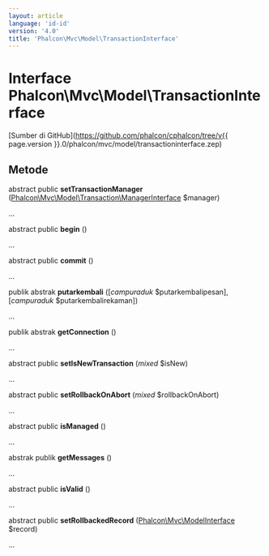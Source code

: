 ```yaml
---
layout: article
language: 'id-id'
version: '4.0'
title: 'Phalcon\Mvc\Model\TransactionInterface'
---
```

# Interface **Phalcon\Mvc\Model\TransactionInterface**

[Sumber di GitHub](https://github.com/phalcon/cphalcon/tree/v{{ page.version }}.0/phalcon/mvc/model/transactioninterface.zep)

## Metode

abstract public **setTransactionManager** ([Phalcon\Mvc\Model\Transaction\ManagerInterface](Phalcon_Mvc_Model_Transaction_ManagerInterface) $manager)

...

abstract public **begin** ()

...

abstract public **commit** ()

...

publik abstrak **putarkembali** ([*campuraduk* $putarkembalipesan], [*campuraduk* $putarkembalirekaman])

...

publik abstrak **getConnection** ()

...

abstract public **setIsNewTransaction** (*mixed* $isNew)

...

abstract public **setRollbackOnAbort** (*mixed* $rollbackOnAbort)

...

abstract public **isManaged** ()

...

abstrak publik **getMessages** ()

...

abstract public **isValid** ()

...

abstract public **setRollbackedRecord** ([Phalcon\Mvc\ModelInterface](Phalcon_Mvc_ModelInterface) $record)

...